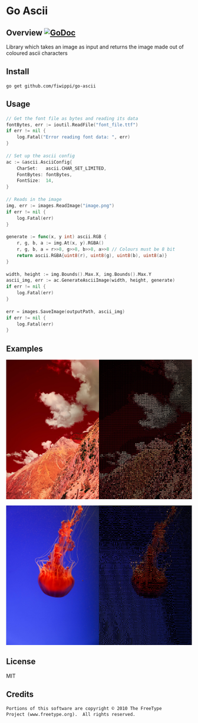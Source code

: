 # Go Ascii
## Overview [![GoDoc](https://godoc.org/github.com/fiwippi/go-ascii?status.svg)](https://godoc.org/github.com/fiwippi/go-ascii)
Library which takes an image as input and returns the image made out of coloured ascii characters

## Install
```
go get github.com/fiwippi/go-ascii
```

## Usage
```go
// Get the font file as bytes and reading its data
fontBytes, err := ioutil.ReadFile("font_file.ttf")
if err != nil {
    log.Fatal("Error reading font data: ", err)
}

// Set up the ascii config
ac := &ascii.AsciiConfig{
    CharSet:   ascii.CHAR_SET_LIMITED,
    FontBytes: fontBytes,
    FontSize:  14,
}

// Reads in the image
img, err := images.ReadImage("image.png")
if err != nil {
    log.Fatal(err)
}

generate := func(x, y int) ascii.RGB {
    r, g, b, a := img.At(x, y).RGBA()
    r, g, b, a = r>>8, g>>8, b>>8, a>>8 // Colours must be 8 bit
    return ascii.RGBA{uint8(r), uint8(g), uint8(b), uint8(a)}
}

width, height := img.Bounds().Max.X, img.Bounds().Max.Y
ascii_img, err := ac.GenerateAsciiImage(width, height, generate)
if err != nil {
    log.Fatal(err)
}

err = images.SaveImage(outputPath, ascii_img)
if err != nil {
    log.Fatal(err)
}
```

## Examples
![example 1](assets/1.jpeg)

![example 2](assets/2.jpeg)

## License
MIT

## Credits
```
Portions of this software are copyright © 2010 The FreeType
Project (www.freetype.org).  All rights reserved.
```